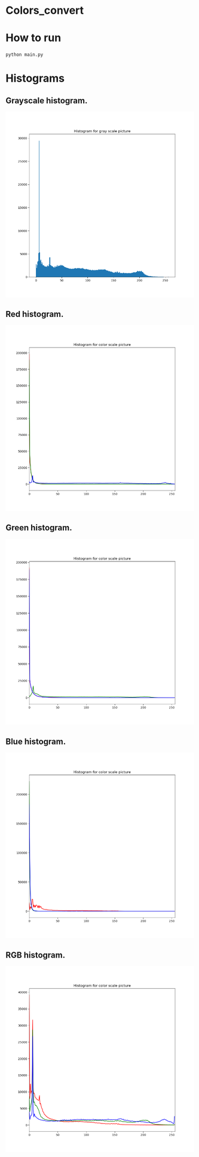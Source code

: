 # Colors_convert

# How to run
```
python main.py
```
# Histograms

## Grayscale histogram.
![Screenshot](grayscale_hist.png "Grayscale histogram.")

## Red histogram.
![Screenshot](red_hist.png "Red histogram.")

## Green histogram.
![Screenshot](green_hist.png "Green histogram.")

## Blue histogram.
![Screenshot](blue_hist.png "Blue histogram.")

## RGB histogram.
![Screenshot](rgb_hist.png "RGB histogram.")
